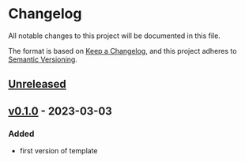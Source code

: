 # Changelog
All notable changes to this project will be documented in this file.

The format is based on [Keep a Changelog](https://keepachangelog.com/en/1.0.0/),
and this project adheres to [Semantic Versioning](https://semver.org/spec/v2.0.0.html).

## [Unreleased]

## [v0.1.0] - 2023-03-03
### Added
* first version of template

[unreleased]: https://github.com/yawn77/tmplpython/compare/v0.1.0...HEAD
[v0.1.0]: https://github.com/yawn77/tmplpython/releases/tag/v0.1.0
